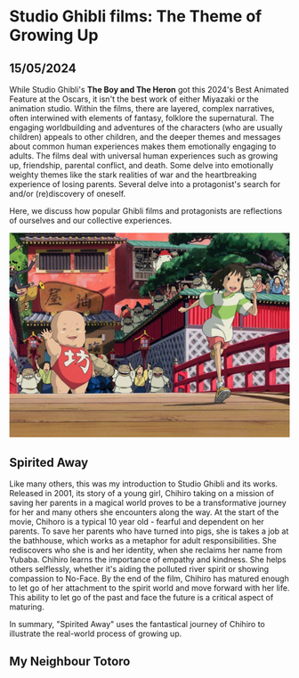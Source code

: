 # Studio Ghibli films: The Theme of Growing Up
## 15/05/2024

While Studio Ghibli's **The Boy and The Heron** got this 2024's Best Animated Feature at the Oscars, it isn't the best work of either Miyazaki or the animation studio. Within the films, there are layered, complex narratives, often interwined with elements of fantasy, folklore the supernatural. The engaging worldbuilding and adventures of the characters (who are usually children) appeals to other children, and the deeper themes and messages about common human experiences makes them emotionally engaging to adults. The films deal with universal human experiences such as growing up, friendship, parental conflict, and death. Some delve into emotionally weighty themes like the stark realities of war and the heartbreaking experience of losing parents. Several delve into a protagonist's search for and/or (re)discovery of oneself. 

<!-- Studio Ghibli films often explore the theme of self-discovery and personal growth. In movies like **Spirited Away** and **Howl's Moving Castle**, we witness young protagonists embarking on transformative journeys that lead them to discover their true selves. These coming-of-age stories resonate with audiences of all ages, as they capture the universal struggle of finding one's place in the world.

Moreover, Studio Ghibli films excel in portraying the complexities of friendship. From the heartwarming bond between Totoro and the two sisters in **My Neighbor Totoro** to the unlikely friendship between Seita and Setsuko in **Grave of the Fireflies**, these films showcase the power of connection and the importance of supporting one another through life's challenges.

Parental conflict is another recurring theme in Studio Ghibli films. Whether it's the strained relationship between Chihiro and her parents in **Spirited Away** or the absent parents in **Kiki's Delivery Service**, these narratives explore the impact of familial dynamics on a child's growth and development. By addressing these sensitive topics, Studio Ghibli films encourage viewers to reflect on their own relationships and the role of family in their lives.

Lastly, death is a theme that is handled with great sensitivity in Studio Ghibli films. Movies like **Princess Mononoke** and **The Wind Rises** delve into the fragility of life and the consequences of human actions. These thought-provoking narratives remind us of the interconnectedness of all living beings and the importance of cherishing our planet.

In conclusion, Studio Ghibli films go beyond mere entertainment. They touch upon profound themes that resonate with audiences on a deep emotional level. Through their captivating storytelling and stunning animation, these films inspire us to reflect on our own experiences and embrace the journey of self-discovery and personal growth. -->

Here, we discuss how popular Ghibli films and protagonists are reflections of ourselves and our collective experiences.

![Spirited Away](https://github.com/CodingLife1024/blog-content/blob/main/images/sg1.jpg?raw=true)

## Spirited Away

Like many others, this was my introduction to Studio Ghibli and its works. Released in 2001, 
its story of a young girl, Chihiro taking on a mission of saving her parents in a magical world proves to be a transformative journey for her and many others she encounters along the way. At the start of the movie, Chihoro is a typical 10 year old - fearful and dependent on her parents. To save her parents who have turned into pigs, she is takes a job at the bathhouse, which works as a metaphor for adult responsibilities. She rediscovers who she is and her identity, when she reclaims her name from Yubaba. Chihiro learns the importance of empathy and kindness. She helps others selflessly, whether it's aiding the polluted river spirit or showing compassion to No-Face. By the end of the film, Chihiro has matured enough to let go of her attachment to the spirit world and move forward with her life. This ability to let go of the past and face the future is a critical aspect of maturing. 

In summary, "Spirited Away" uses the fantastical journey of Chihiro to illustrate the real-world process of growing up.

## My Neighbour Totoro

